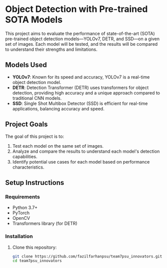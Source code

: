 # Object Detection with Pre-trained SOTA Models

This project aims to evaluate the performance of state-of-the-art (SOTA) pre-trained object detection models—YOLOv7, DETR, and SSD—on a given set of images. Each model will be tested, and the results will be compared to understand their strengths and limitations.

## Models Used

- **YOLOv7**: Known for its speed and accuracy, YOLOv7 is a real-time object detection model.
- **DETR**: Detection Transformer (DETR) uses transformers for object detection, providing high accuracy and a unique approach compared to traditional CNN models.
- **SSD**: Single Shot Multibox Detector (SSD) is efficient for real-time applications, balancing accuracy and speed.

## Project Goals

The goal of this project is to:
1. Test each model on the same set of images.
2. Analyze and compare the results to understand each model's detection capabilities.
3. Identify potential use cases for each model based on performance characteristics.

## Setup Instructions

### Requirements
- Python 3.7+
- PyTorch
- OpenCV
- Transformers library (for DETR)

### Installation
1. Clone this repository:
   ```bash
   git clone https://github.com/fazilfarhanpsu/team7psu_innovators.git
   cd team7psu_innovators
